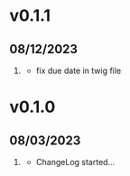 # v0.1.1
##  08/12/2023

1. [](#bugfix)
    * fix due date in twig file

# v0.1.0
##  08/03/2023

1. [](#new)
    * ChangeLog started...

